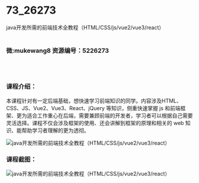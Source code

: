 # 73_26273
java开发所需的前端技术全教程（HTML/CSS/js/vue2/vue3/react）
<br/></br>
<h3>微:mukewang8 资源编号：5226273</h3>
<br/></br>
<h3>课程介绍：</h3>
<p>本课程针对有一定后端基础，想快速学习前端知识的同学。内容涉及HTML、CSS、JS、Vue2、Vue3、React、jQuery 等知识，侧重快速掌握 js 和前端框架、更为适合工作重心在后端，需要兼顾前端的开发者，学习者可以根据自己需要灵活选择。课程不仅会涉及框架的使用、还会讲解到框架的原理和相关的 web 知识、能帮助学习者理解的更为透彻。</p>
<p><img src="https://www.ko996.com/wp-content/uploads/img/2022/09/1-32.png" alt="java开发所需的前端技术全教程（HTML/CSS/js/vue2/vue3/react）"></p>
<div class="info-desc">
<h3>课程截图：</h3>
<p><img src="https://www.ko996.com/wp-content/uploads/img/2022/09/2-38.png" alt="java开发所需的前端技术全教程（HTML/CSS/js/vue2/vue3/react）"></p>


			
</div>
